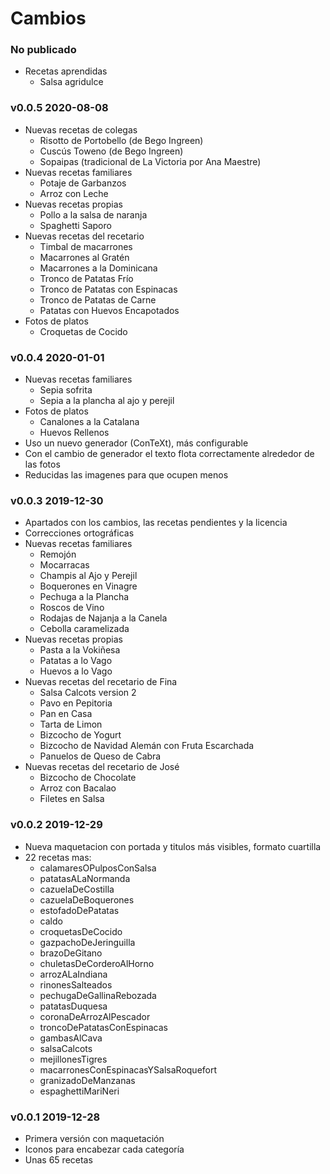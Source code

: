 # Cambios

### No publicado

- Recetas aprendidas
	- Salsa agridulce

### v0.0.5 2020-08-08

- Nuevas recetas de colegas
	- Risotto de Portobello (de Bego Ingreen)
	- Cuscús Toweno (de Bego Ingreen)
	- Sopaipas (tradicional de La Victoria por Ana Maestre)
- Nuevas recetas familiares
	- Potaje de Garbanzos
	- Arroz con Leche
- Nuevas recetas propias
	- Pollo a la salsa de naranja
	- Spaghetti Saporo
- Nuevas recetas del recetario
	- Timbal de macarrones
	- Macarrones al Gratén
	- Macarrones a la Dominicana
	- Tronco de Patatas Frío
	- Tronco de Patatas con Espinacas
	- Tronco de Patatas de Carne
	- Patatas con Huevos Encapotados
- Fotos de platos
	- Croquetas de Cocido

### v0.0.4 2020-01-01

- Nuevas recetas familiares
	- Sepia sofrita
	- Sepia a la plancha al ajo y perejil
- Fotos de platos
	- Canalones a la Catalana
	- Huevos Rellenos
- Uso un nuevo generador (ConTeXt), más configurable
- Con el cambio de generador el texto flota correctamente alrededor de las fotos
- Reducidas las imagenes para que ocupen menos

### v0.0.3 2019-12-30

- Apartados con los cambios, las recetas pendientes y la licencia
- Correcciones ortográficas
- Nuevas recetas familiares
	- Remojón
	- Mocarracas
	- Champis al Ajo y Perejil
	- Boquerones en Vinagre
	- Pechuga a la Plancha
	- Roscos de Vino
	- Rodajas de Najanja a la Canela
	- Cebolla caramelizada
- Nuevas recetas propias
	- Pasta a la Vokiñesa
	- Patatas a lo Vago
	- Huevos a lo Vago
- Nuevas recetas del recetario de Fina
	- Salsa Calcots version 2
	- Pavo en Pepitoria
	- Pan en Casa
	- Tarta de Limon
	- Bizcocho de Yogurt
	- Bizcocho de Navidad Alemán con Fruta Escarchada
	- Panuelos de Queso de Cabra
- Nuevas recetas del recetario de José
	- Bizcocho de Chocolate
	- Arroz con Bacalao
	- Filetes en Salsa

### v0.0.2 2019-12-29

- Nueva maquetacion con portada y titulos más visibles, formato cuartilla
- 22 recetas mas:
	- calamaresOPulposConSalsa
	- patatasALaNormanda
	- cazuelaDeCostilla
	- cazuelaDeBoquerones
	- estofadoDePatatas
	- caldo
	- croquetasDeCocido
	- gazpachoDeJeringuilla
	- brazoDeGitano
	- chuletasDeCorderoAlHorno
	- arrozALaIndiana
	- rinonesSalteados
	- pechugaDeGallinaRebozada
	- patatasDuquesa
	- coronaDeArrozAlPescador
	- troncoDePatatasConEspinacas
	- gambasAlCava
	- salsaCalcots
	- mejillonesTigres
	- macarronesConEspinacasYSalsaRoquefort
	- granizadoDeManzanas
	- espaghettiMariNeri

### v0.0.1 2019-12-28

- Primera versión con maquetación
- Iconos para encabezar cada categoría
- Unas 65 recetas



